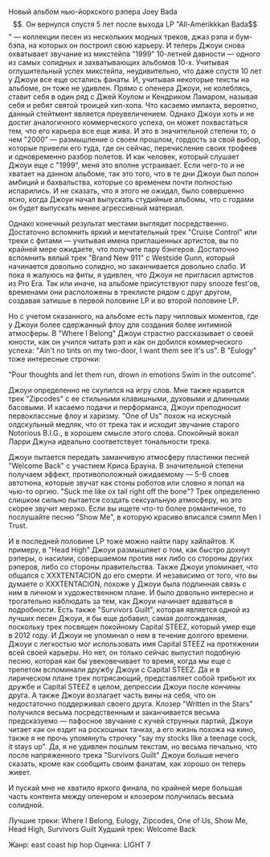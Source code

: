 Новый альбом нью-йоркского рэпера Joey Bada$$. Он вернулся спустя 5 лет после выхода LP "All-Amerikkkan Bada$$" — коллекции песен из нескольких модных треков, джаз рэпа и бум-бэпа, на которых он построил свою карьеру. И теперь Джоуи снова охватывает звучание из микстейпа "1999" 10-летней давности — одного из самых солидных и захватывающих альбомов 10-х. Учитывая оглушительный успех микстейпа, неудивительно, что даже спустя 10 лет у Джоуи все еще остались фанаты. И, учитывая некоторые тексты на альбоме, он тоже не удивлен. Прямо с опенера Джоуи, не колеблясь, ставит себя в один ряд с Джей Коулом и Кендриком Ламаром, называя себя и ребят святой троицей хип-хопа. Что касаемо импакта, вероятно, данный стейтмент является преувеличением. Однако Джоуи хоть и не достиг аналогичного коммерческого успеха, он может похвастаться тем, что его карьера все еще жива. И это в значительной степени то, о чем "2000" — размышление о своем прошлом, гордость за свой выбор, которые привели его туда, где он сейчас, перечисление своих трофеев и одновременно разбор полетов. И как человек, который слушает Джоуи еще с "1999", меня это вполне устраивает. Если чего-то и не хватает на данном альбоме, так это того, что в те дни Джоуи был полон амбиций и бахвальства, которые со временем почти полностью испарились. И не сказать, что я этого не ожидал, было совершенно ясно, когда Джоуи начал выпускать студийные альбомы, что с годами он будет выпускать менее агрессивный материал.

Однако конечный результат местами выглядит посредственно. Достаточно вспомнить яркий и мечтательный трек "Cruise Control" или треки с фитами — учитывая имена приглашенных артистов, вы по крайней мере ожидаете, что получите пару бэнгеров. Достаточно вспомнить вялый трек "Brand New 911" с Westside Gunn, который начинается довольно солидно, но заканчивается довольно слабо. И пока я жалуюсь на фиты, я удивлен, что Джоуи не пригласил артистов из Pro Era. Так или иначе, на альбоме присутствуют пару snooze fest'ов, временами они расположены в треклисте рядом с друг другом, создавая затишье в первой половине LP и во второй половине LP.

Но с учетом сказанного, на альбоме есть пару чилловых моментов, где у Джоуи более сдержанный флоу для создания более интимной атмосферы. В "Where I Belong" Джоуи страстно рассказывает о своей юности, как он учился читать рэп и как он добился коммерческого успеха: "Ain't no tints on my two-door, I want them see it's us". В "Eulogy" тоже интересные строчки:

"Pour thoughts and let them run, drown in emotions
Swim in the outcome".

Джоуи определенно не скупился на игру слов. Мне также нравится трек "Zipcodes" с ее стильными клавишными, духовыми и длинными басовыми. И касаемо подачи и перформанса, Джоуи преподносит первоклассные флоу и харизму. "One of Us" похож на искусный олдскульный медляк, что от трека так и исходит звучание старого Notorious B.I.G., в хорошем смысле этого слова. Спокойный вокал Ларри Джуна идеально соответствует тональности трека.

Джоуи пытается передать заманчивую атмосферу пластинки песней "Welcome Back" с участием Криса Брауна. В значительной степени получаем эффект, противоположный ожидаемому — 5-6 слоев автотюна, которые звучат как стоны роботов или словно я попал на чью-то оргию. "Suck me like ox tail right off the bone"? Трек определенно слишком сильно пытается создать сексуальную атмосферу, но это скорее звучит мерзко. Если вы ищете что-то более романтичное, то послушайте песню "Show Me", в которую красиво вписался сэмпл Men I Trust.

И в последней половине LP тоже можно найти пару хайлайтов. К примеру, в "Head High" Джоуи размышляет о том, как быстро дохнут рэперы, о насилии, совершаемом против них либо со стороны других рэперов, либо со стороны правительства. Также Джоуи упоминает, что общался с XXXTENTACION до его смерти. И независимо от того, что вы думаете о XXXTENTACION, похоже у Джоуи была подлинная связь с ним в личном и художественном плане. И было довольно интересно и трогательно наблюдать за тем, как Джоуи начинает вдаваться в подробности. Есть также "Survivors Guilt", которая является одной из лучших песен Джоуи, я бы еще добавил, самая долгожданная, поскольку трек посвящен покойному Capital STEEZ, который умер еще в 2012 году. И Джоуи не упоминал о нем в течение долгого времени. Джоуи с легкостью мог использовать имя Capital STEEZ на протяжении всей своей карьеры. Но нет, он только сейчас выпустил подобную песню, которая как бы увековечивает то время, когда мы еще с трепетом вспоминали дружбу Джоуи с Capital STEEZ. Да и в лирическом плане трек потрясающий, представляет собой трибьют их дружбе и Capital STEEZ в целом, депрессии Джоуи после кончины друга. А также Джоуи возлагает часть вины на себя, что он недостаточно поддерживал своего друга. Клозер "Written in the Stars" получился весьма посредственным и заканчивается весьма предсказуемо — пафосное звучание с кучей струнных партий, Джоуи читает как он ездит на роскошных тачках, а его жизнь похожа на кино, также я не прочь упомянуть строчку "say my stocks like a teenage cock, it stays up". Да, я не удивлен пошлым текстам, но весьма печально, что после напряженного трека "Survivors Guilt" Джоуи больше нечего сказать, кроме как сообщить своим фанатам, как хорошо он теперь живет.

И пускай мне не хватило яркого финала, по крайней мере большая часть контента между опенером и клозером получилась весьма солидной.

Лучшие треки: Where I Belong, Eulogy, Zipcodes, One of Us, Show Me, Head High, Survivors Guilt
Худший трек: Welcome Back

Жанр: east coast hip hop
Оценка: LIGHT 7
